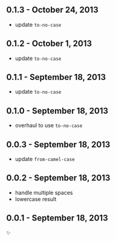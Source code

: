 0.1.3 - October 24, 2013
------------------------
* update `to-no-case`

0.1.2 - October 1, 2013
-----------------------
* update `to-no-case`

0.1.1 - September 18, 2013
--------------------------
* update `to-no-case`

0.1.0 - September 18, 2013
--------------------------
* overhaul to use `to-no-case`

0.0.3 - September 18, 2013
--------------------------
* update `from-camel-case`

0.0.2 - September 18, 2013
--------------------------
* handle multiple spaces
* lowercase result

0.0.1 - September 18, 2013
--------------------------
:sparkles: